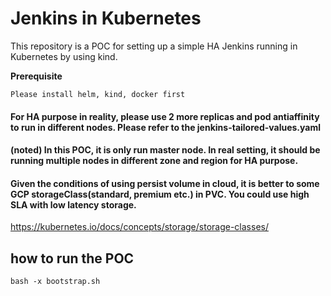 # Jenkins in Kubernetes
This repository is a POC for setting up a simple HA Jenkins  running in Kubernetes by using kind.

**Prerequisite**

`Please install helm, kind, docker first`


#### For HA purpose in reality, please use 2 more replicas and pod antiaffinity to run in different nodes. Please refer to the jenkins-tailored-values.yaml 

#### (noted) In this POC, it is only run master node. In real setting, it should be running multiple nodes in different zone and region for HA purpose.

#### Given the conditions of using persist volume in cloud, it is better to some GCP storageClass(standard, premium etc.) in PVC. You could use high SLA with low latency storage.
https://kubernetes.io/docs/concepts/storage/storage-classes/



##  how to run the POC

`bash -x bootstrap.sh`




